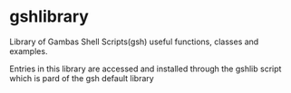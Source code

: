 # gshlibrary
Library of Gambas Shell Scripts(gsh) useful functions, classes and examples.

Entries in this library are accessed and installed through the gshlib
script which is pard of the gsh default library

